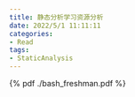 ```yaml
---
title: 静态分析学习资源分析
date: 2022/5/1 11:11:11
categories:
- Read
tags:
- StaticAnalysis
---
```


{% pdf ./bash_freshman.pdf %}
